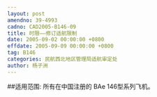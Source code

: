 ```yaml
---
layout: post
amendno: 39-4993
cadno: CAD2005-B146-09
title: 时限——修订适航限制
date: 2005-09-02 00:00:00 +0800
effdate: 2005-09-09 00:00:00 +0800
tag: B146
categories: 民航西北地区管理局适航审定处
author: 杨子洲
---
```


##适用范围:
所有在中国注册的 BAe 146型系列飞机。

